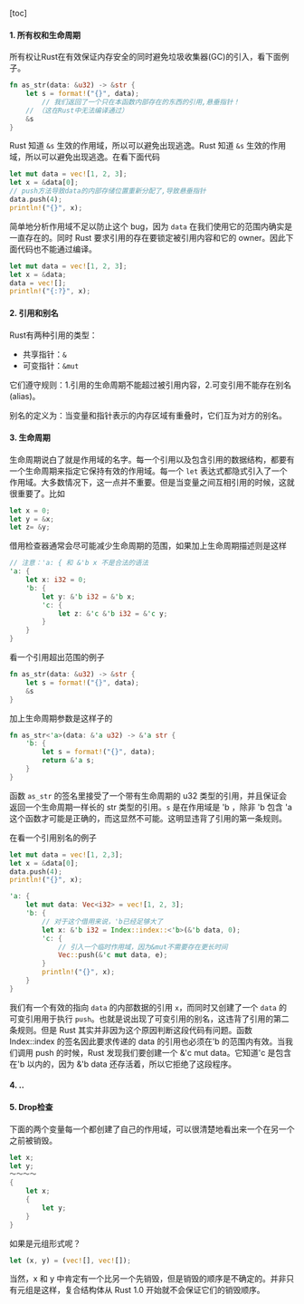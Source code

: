[toc]

#### 1. 所有权和生命周期

所有权让Rust在有效保证内存安全的同时避免垃圾收集器(GC)的引入，看下面例子。

```rust
fn as_str(data: &u32) -> &str {
    let s = format!("{}", data);
		// 我们返回了一个只在本函数内部存在的东西的引用,悬垂指针！
    // （这在Rust中无法编译通过）
    &s
}
```

Rust 知道 `&s` 生效的作用域，所以可以避免出现逃逸。Rust 知道 `&s` 生效的作用域，所以可以避免出现逃逸。在看下面代码

```rust
let mut data = vec![1, 2, 3];
let x = &data[0];
// push方法导致data的内部存储位置重新分配了,导致悬垂指针
data.push(4);
println!("{}", x);
```

简单地分析作用域不足以防止这个 bug，因为 `data` 在我们使用它的范围内确实是一直存在的。同时 Rust 要求引用的存在要锁定被引用内容和它的 owner。因此下面代码也不能通过编译。

```rust
let mut data = vec![1, 2, 3];
let x = &data;
data = vec![];
println!("{:?}", x);
```

#### 2. 引用和别名

Rust有两种引用的类型：

- 共享指针：`&`
- 可变指针：`&mut`

它们遵守规则：1.引用的生命周期不能超过被引用内容，2.可变引用不能存在别名 (alias)。

别名的定义为：当变量和指针表示的内存区域有重叠时，它们互为对方的别名。

#### 3. 生命周期

生命周期说白了就是作用域的名字。每一个引用以及包含引用的数据结构，都要有一个生命周期来指定它保持有效的作用域。每一个 `let` 表达式都隐式引入了一个作用域。大多数情况下，这一点并不重要。但是当变量之间互相引用的时候，这就很重要了。比如

```rust
let x = 0;
let y = &x;
let z= &y;
```

借用检查器通常会尽可能减少生命周期的范围，如果加上生命周期描述则是这样

```rust
// 注意：'a: { 和 &'b x 不是合法的语法
'a: {
    let x: i32 = 0;
    'b: {
        let y: &'b i32 = &'b x;
        'c: {
            let z: &'c &'b i32 = &'c y;
        }
    }
}
```

看一个引用超出范围的例子

```rust
fn as_str(data: &u32) -> &str {
    let s = format!("{}", data);
    &s
}
```

加上生命周期参数是这样子的

```rust
fn as_str<'a>(data: &'a u32) -> &'a str {
    'b: {
        let s = format!("{}", data);
        return &'a s;
    }
}
```

函数 `as_str` 的签名里接受了一个带有生命周期的 u32 类型的引用，并且保证会返回一个生命周期一样长的 str 类型的引用。`s` 是在作用域是 'b ，除非 'b 包含 'a 这个函数才可能是正确的，而这显然不可能。这明显违背了引用的第一条规则。

在看一个引用别名的例子

```rust
let mut data = vec![1, 2,3];
let x = &data[0];
data.push(4);
println!("{}", x);

'a: {
    let mut data: Vec<i32> = vec![1, 2, 3];
    'b: {
        // 对于这个借用来说，'b已经足够大了
        let x: &'b i32 = Index::index::<'b>(&'b data, 0);
        'c: {
            // 引入一个临时作用域，因为&mut不需要存在更长时间
            Vec::push(&'c mut data, e);
        }
        println!("{}", x);
    }
}
```

我们有一个有效的指向 `data` 的内部数据的引用 `x`，而同时又创建了一个 `data` 的可变引用用于执行 `push`。也就是说出现了可变引用的别名，这违背了引用的第二条规则。但是 Rust 其实并非因为这个原因判断这段代码有问题。函数 Index::index 的签名因此要求传递的 data 的引用也必须在'b 的范围内有效。当我们调用 push 的时候，Rust 发现我们要创建一个 &'c mut data。它知道'c 是包含在'b 以内的，因为 &'b data 还存活着，所以它拒绝了这段程序。

#### 4. ..

#### 5. Drop检查

下面的两个变量每一个都创建了自己的作用域，可以很清楚地看出来一个在另一个之前被销毁。

```rust
let x;
let y;
～～～～
{
    let x;
    {
        let y;
    }
}
```

如果是元组形式呢？

```rust
let (x, y) = (vec![], vec![]);
```

当然，x 和 y 中肯定有一个比另一个先销毁，但是销毁的顺序是不确定的。并非只有元组是这样，复合结构体从 Rust 1.0 开始就不会保证它们的销毁顺序。

